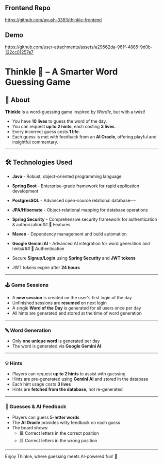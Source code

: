## Frontend Repo
https://github.com/ayush-3393/thinkle-frontend

## Demo
https://github.com/user-attachments/assets/a29562da-961f-4885-9d0b-132cc01257e7

# Thinkle 🎯 – A Smarter Word Guessing Game

## 🧠 About

**Thinkle** is a word-guessing game inspired by *Wordle*, but with a twist!

- You have **10 lives** to guess the word of the day.
- You can request **up to 2 hints**, each costing **3 lives**.
- Every incorrect guess costs **1 life**.
- Each guess is met with feedback from an **AI Oracle**, offering playful and insightful commentary.

---

## 🛠 Technologies Used
- **Java** - Robust, object-oriented programming language
- **Spring Boot** - Enterprise-grade framework for rapid application development
- **PostgresSQL** - Advanced open-source relational database---
- **JPA/Hibernate** - Object-relational mapping for database operations
- **Spring Security** - Comprehensive security framework for authentication & authorization## 🚀 Features
- **Maven** - Dependency management and build automation
- **Google Gemini AI** - Advanced AI integration for word generation and hints### 🔐 Authentication

- Secure **Signup/Login** using **Spring Security** and **JWT tokens**
- JWT tokens expire after **24 hours**

---

### 🕹 Game Sessions

- A **new session** is created on the user's first login of the day
- Unfinished sessions are **resumed** on next login
- A single **Word of the Day** is generated for all users once per day
- All hints are generated and stored at the time of word generation

---

### 🔤 Word Generation

- Only **one unique word** is generated per day
- The word is generated via **Google Gemini AI**

---

### 💡 Hints

- Players can request **up to 2 hints** to assist with guessing
- Hints are pre-generated using **Gemini AI** and stored in the database
- Each hint usage costs **3 lives**
- Hints are **fetched from the database**, not re-generated

---

### 🎯 Guesses & AI Feedback

- Players can guess **5-letter words**
- The **AI Oracle** provides witty feedback on each guess
- The board shows:
  - 🟩 Correct letters in the correct position
  - 🟨 Correct letters in the wrong position

---

Enjoy Thinkle, where guessing meets AI-powered fun! 🚀











